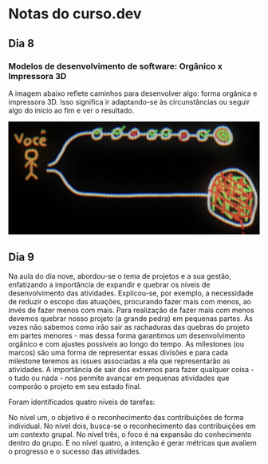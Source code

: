 # Notas do curso.dev

## Dia 8

### Modelos de desenvolvimento de software: Orgânico x Impressora 3D

A imagem abaixo reflete caminhos para desenvolver algo: forma orgânica e impressora 3D. Isso significa ir adaptando-se às circunstâncias ou seguir algo do início ao fim e ver o resultado.

![Caminhos para desenvolver algo](assets/modelo_organico_impressora3d.png)

## Dia 9

Na aula do dia nove, abordou-se o tema de projetos e a sua gestão, enfatizando a importância de expandir e quebrar os níveis de desenvolvimento das atividades. Explicou-se, por exemplo, a necessidade de reduzir o escopo das atuações, procurando fazer mais com menos, ao invés de fazer menos com mais.
Para realização de fazer mais com menos devemos quebrar nosso projeto (a grande pedra) em pequenas partes. Às vezes não sabemos como irão sair as rachaduras das quebras do projeto em partes menores - mas dessa forma garantimos um desenvolvimento orgânico e com ajustes possíveis ao longo do tempo.
As milestones (ou marcos) são uma forma de representar essas divisões e para cada milestone teremos as issues associadas a ela que representarão as atividades. 
A importância de sair dos extremos para fazer qualquer coisa - o tudo ou nada - nos permite avançar em pequenas atividades que comporão o projeto em seu estado final.

Foram identificados quatro níveis de tarefas:

No nível um, o objetivo é o reconhecimento das contribuições de forma individual. 
No nível dois, busca-se o reconhecimento das contribuições em um contexto grupal. 
No nível três, o foco é na expansão do conhecimento dentro do grupo. 
E no nível quatro, a intenção é gerar métricas que avaliem o progresso e o sucesso das atividades.